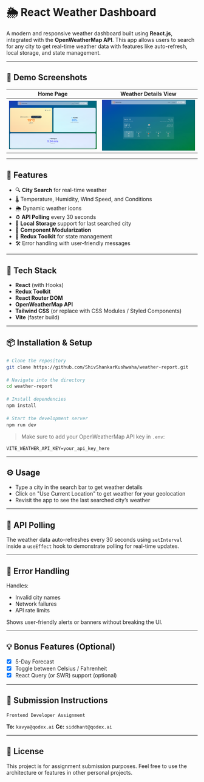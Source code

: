 
# 🌦️ React Weather Dashboard

A modern and responsive weather dashboard built using **React.js**, integrated with the **OpenWeatherMap API**. This app allows users to search for any city to get real-time weather data with features like auto-refresh, local storage, and state management.

---

## 📸 Demo Screenshots


| Home Page              | Weather Details View       |
|------------------------|----------------------------|
| ![Home Screenshot](./public/hompage.png) | ![Weather Screenshot](./public/forecast.png) |

---

## 🚀 Features

- 🔍 **City Search** for real-time weather
- 🌡️ Temperature, Humidity, Wind Speed, and Conditions
- 🌦️ Dynamic weather icons
- ♻️ **API Polling** every 30 seconds
- 💾 **Local Storage** support for last searched city
- 🧩 **Component Modularization**
- 🧠 **Redux Toolkit** for state management
- 🛠️ Error handling with user-friendly messages

---

## 🔧 Tech Stack

- **React** (with Hooks)
- **Redux Toolkit**
- **React Router DOM**
- **OpenWeatherMap API**
- **Tailwind CSS** (or replace with CSS Modules / Styled Components)
- **Vite** (faster build)

---

## 📦 Installation & Setup

```bash
# Clone the repository
git clone https://github.com/ShivShankarKushwaha/weather-report.git

# Navigate into the directory
cd weather-report

# Install dependencies
npm install

# Start the development server
npm run dev
```

> Make sure to add your OpenWeatherMap API key in `.env`:

```env
VITE_WEATHER_API_KEY=your_api_key_here
```

---

## ⚙️ Usage

- Type a city in the search bar to get weather details
- Click on "Use Current Location" to get weather for your geolocation
- Revisit the app to see the last searched city’s weather

---

## 🧪 API Polling

The weather data auto-refreshes every 30 seconds using `setInterval` inside a `useEffect` hook to demonstrate polling for real-time updates.

---

## 🛑 Error Handling

Handles:
- Invalid city names
- Network failures
- API rate limits

Shows user-friendly alerts or banners without breaking the UI.

---

## 💡 Bonus Features (Optional)

- [x] 5-Day Forecast
- [x] Toggle between Celsius / Fahrenheit
- [x] React Query (or SWR) support (optional)

---

## 📜 Submission Instructions

```
Frontend Developer Assignment
```

**To:** `kavya@qodex.ai`
**Cc:** `siddhant@qodex.ai`

---

## 📖 License

This project is for assignment submission purposes. Feel free to use the architecture or features in other personal projects.

